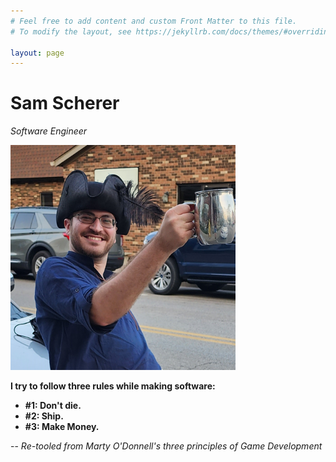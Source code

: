 ```yaml
---
# Feel free to add content and custom Front Matter to this file.
# To modify the layout, see https://jekyllrb.com/docs/themes/#overriding-theme-defaults

layout: page
---
```


# Sam Scherer
*Software Engineer*

<img src="assets/images/profilepic.jpg" width=360 height=360 >

**I try to follow three rules while making software:**

   - **#1: Don't die.**
   - **#2: Ship.**
   - **#3: Make Money.**

-- *Re-tooled from Marty O'Donnell's three principles of Game Development*
